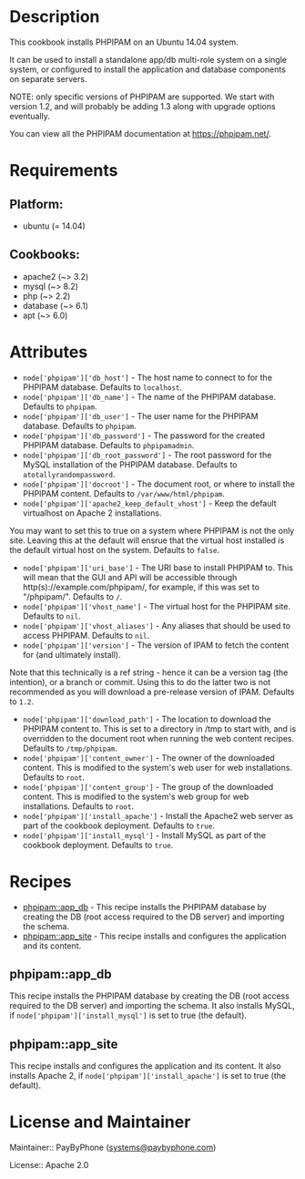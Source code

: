 # Description

This cookbook installs PHPIPAM on an Ubuntu 14.04 system.

It can be used to install a standalone app/db multi-role system on a single
system, or configured to install the application and database components on
separate servers.

NOTE: only specific versions of PHPIPAM are supported. We start with version
1.2, and will probably be adding 1.3 along with upgrade options eventually.

You can view all the PHPIPAM documentation at https://phpipam.net/.

# Requirements

## Platform:

* ubuntu (= 14.04)

## Cookbooks:

* apache2 (~> 3.2)
* mysql (~> 8.2)
* php (~> 2.2)
* database (~> 6.1)
* apt (~> 6.0)

# Attributes

* `node['phpipam']['db_host']` - The host name to connect to for the PHPIPAM database. Defaults to `localhost`.
* `node['phpipam']['db_name']` - The name of the PHPIPAM database. Defaults to `phpipam`.
* `node['phpipam']['db_user']` - The user name for the PHPIPAM database. Defaults to `phpipam`.
* `node['phpipam']['db_password']` - The password for the created PHPIPAM database. Defaults to `phpipamadmin`.
* `node['phpipam']['db_root_password']` - The root password for the MySQL installation of the PHPIPAM database. Defaults to `atotallyrandompassword`.
* `node['phpipam']['docroot']` - The document root, or where to install the PHPIPAM content. Defaults to `/var/www/html/phpipam`.
* `node['phpipam']['apache2_keep_default_vhost']` - Keep the default virtualhost on Apache 2 installations.

You may want to set this to true on a system where PHPIPAM is not the only
site. Leaving this at the default will ensrue that the virtual host installed
is the default virtual host on the system. Defaults to `false`.
* `node['phpipam']['uri_base']` - The URI base to install PHPIPAM to. This will mean that the GUI and API will
be accessible through http(s)://example.com/phpipam/, for example, if this
was set to "/phpipam/". Defaults to `/`.
* `node['phpipam']['vhost_name']` - The virtual host for the PHPIPAM site. Defaults to `nil`.
* `node['phpipam']['vhost_aliases']` - Any aliases that should be used to access PHPIPAM. Defaults to `nil`.
* `node['phpipam']['version']` - The version of IPAM to fetch the content for (and ultimately install).

Note that this technically is a ref string - hence it can be a version tag
(the intention), or a branch or commit. Using this to do the latter two is
not recommended as you will download a pre-release version of IPAM. Defaults to `1.2`.
* `node['phpipam']['download_path']` - The location to download the PHPIPAM content to. This is set to a directory
in /tmp to start with, and is overridden to the document root when running
the web content recipes. Defaults to `/tmp/phpipam`.
* `node['phpipam']['content_owner']` - The owner of the downloaded content. This is modified to the system's web
user for web installations. Defaults to `root`.
* `node['phpipam']['content_group']` - The group of the downloaded content. This is modified to the system's web
group for web installations. Defaults to `root`.
* `node['phpipam']['install_apache']` - Install the Apache2 web server as part of the cookbook deployment. Defaults to `true`.
* `node['phpipam']['install_mysql']` - Install MySQL as part of the cookbook deployment. Defaults to `true`.

# Recipes

* [phpipam::app_db](#phpipamapp_db) - This recipe installs the PHPIPAM database by creating the DB (root access required to the DB server) and importing the schema.
* [phpipam::app_site](#phpipamapp_site) - This recipe installs and configures the application and its content.

## phpipam::app_db

This recipe installs the PHPIPAM database by creating the DB (root access
required to the DB server) and importing the schema. It also installs MySQL,
if `node['phpipam']['install_mysql']` is set to true (the default).

## phpipam::app_site

This recipe installs and configures the application and its content. It also
installs Apache 2, if `node['phpipam']['install_apache']` is set to true (the
default).

# License and Maintainer

Maintainer:: PayByPhone (<systems@paybyphone.com>)

License:: Apache 2.0
